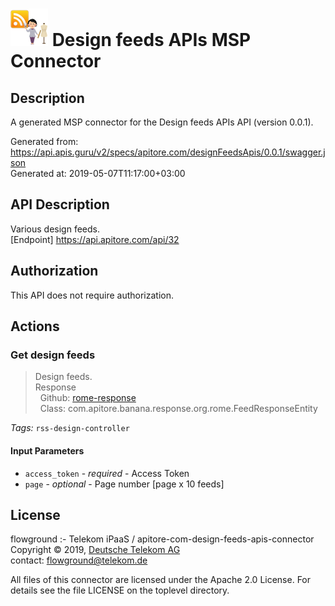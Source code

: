 # ![LOGO](logo.png) Design feeds APIs MSP Connector

## Description

A generated MSP connector for the Design feeds APIs API (version 0.0.1).

Generated from: https://api.apis.guru/v2/specs/apitore.com/designFeedsApis/0.0.1/swagger.json<br/>
Generated at: 2019-05-07T11:17:00+03:00

## API Description

Various design feeds.<BR />[Endpoint] https://api.apitore.com/api/32

## Authorization

This API does not require authorization.

## Actions

### Get design feeds

> Design feeds.<BR />Response<BR />&nbsp; Github: <a href="https://github.com/keigohtr/apitore-response-parent/tree/master/rome-response">rome-response</a><BR />&nbsp; Class: com.apitore.banana.response.org.rome.FeedResponseEntity<BR />

*Tags:* `rss-design-controller`

#### Input Parameters
* `access_token` - _required_ - Access Token
* `page` - _optional_ - Page number [page x 10 feeds]

## License

flowground :- Telekom iPaaS / apitore-com-design-feeds-apis-connector<br/>
Copyright © 2019, [Deutsche Telekom AG](https://www.telekom.de)<br/>
contact: flowground@telekom.de

All files of this connector are licensed under the Apache 2.0 License. For details
see the file LICENSE on the toplevel directory.
